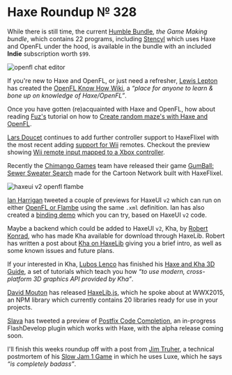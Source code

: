 [_template]: ../templates/roundup.html
[date]: / "2015-07-15 13:41:00"
[modified]: / "2015-07-16 14:30:00"
[published]: / "2015-07-16 15:30:00"
[“”]: a ""
# Haxe Roundup № 328

While there is still time, the current [Humble Bundle][l1], _the Game Making bundle_,
which contains 22 programs, including [Stencyl][l2] which uses Haxe and OpenFL
under the hood, is available in the bundle with an included **Indie** subscription
worth `$99`.

![openfl chat editor](/img/328/chatide.png "Jaroslav Meloun (@jarnik) working on a conversation editor using OpenFL.")

If you're new to Haxe and OpenFL, or just need a refresher, [Lewis Lepton][gh1] has
created the [OpenFL Know How Wiki][l3], a _“place for anyone to learn & bone up 
on knowledge of Haxe/OpenFL”_.

Once you have gotten (re)acquainted with Haxe and OpenFL, how about reading
[Fuz's][tw1] tutorial on how to [Create random maze's with Haxe and OpenFL][l4].

[Lars Doucet][tw2] continues to add further controller support to HaxeFlixel 
with the most recent adding [support for Wii][l6] remotes. Checkout the preview
showing [Wii remote input mapped to a Xbox controller][l5].

Recently the [Chimango Games][tw3] team have released their game [GumBall: Sewer Sweater 
Search][l7] made for the Cartoon Network built with HaxeFlixel.

![haxeui v2 openfl flambe](/img/328/haxeuiv2.png "HaxeUI Version 2")

[Ian Harrigan][tw4] tweeted a couple of previews for HaxeUI `v2` which can
run on either [OpenFL or Flambe][l8] using the same `.xml` definition. Ian has
also created a [binding demo][l9] which you can try, based on HaxeUI `v2` code.

Maybe a backend which could be added to HaxeUI `v2`, Kha, by [Robert Konrad][tw5],
who has made Kha available for download through HaxeLib. Robert has
written a post about [Kha on HaxeLib][l10] giving you a brief intro, as well as
some known issues and future plans.

If your interested in Kha, [Lubos Lenco][tw6] has finished his [Haxe and Kha 3D 
Guide][l11], a set of tutorials which teach you how _“to use modern, 
cross-platform 3D graphics API provided by Kha”_.

[David Mouton][tw7] has released [HaxeLib.js][l12], which he spoke about at
WWX2015, an NPM library which currently contains 20 libraries ready for use in your
projects.

[Slava][tw8] has tweeted a preview of [Postfix Code Completion][l13], an in-progress
FlashDevelop plugin which works with Haxe, with the alpha release coming soon.

I'll finish this weeks roundup off with a post from [Jim Truher][tw9], a technical
postmortem of his [Slow Jam 1 Game][l14] in which he uses Luxe, which he says
_“is completely badass”_.

[tw9]: https://twitter.com/jtruher "@jtruher"
[tw8]: https://twitter.com/Slava_Ra "@Slava_Ra"
[tw7]: https://twitter.com/damoebius "@damoebius"
[tw6]: https://twitter.com/luboslenco "@luboslenco"
[tw5]: https://twitter.com/robdangerous "@robdangerous"
[tw4]: https://twitter.com/IanHarrigan1982 "@IanHarrigan1982"
[tw3]: https://twitter.com/ChimangoGames "@ChimangoGames"
[tw2]: https://twitter.com/larsiusprime "@larsiusprime"
[tw1]: https://twitter.com/fuz_games "@fuz_games"

[gh1]: https://github.com/lewislepton "@lewislepton"

[l14]: http://halfbitsoftware.com/blog/2015/07/09/slow-jam-1-technical-postmortem/ "Slow Jam 1 Postmortem"
[l13]: https://twitter.com/Slava_Ra/status/619464587314888704 "Postfix Code Completion FlashDevelop Preview"
[l12]: https://github.com/damoebius/haxe-npm-lib "HaxeLib.js on GitHub"
[l11]: http://luboslenco.com/kha3d/ "Haxe and Kha 3D Tutorials"
[l10]: http://tech.ktxsoftware.com/kha-on-haxelib/ "Kha now on HaxeLib"
[l9]: https://dl.dropboxusercontent.com/u/26678671/haxeui-openfl.swf "HaxeUI v2 Binding Demo"
[l8]: https://twitter.com/IanHarrigan1982/status/619791095891918848 "HaxeUI v2 running on OpenFL and Flambe"
[l7]: http://www.minijuegos.com/juego/gumball-sewer-sweater-search "Gum Ball: Sewer Sweater Search"
[l6]: https://github.com/HaxeFlixel/flixel/pull/1563 "Add Wiimote support to HaxeFlixel"
[l5]: https://twitter.com/larsiusprime/status/620718009355669504 "Wii Remote Pitch and Roll"
[l4]: https://fuzdevlog.wordpress.com/2015/07/10/create-random-maze-with-haxeopenfl/ "Create random maze's with Haxe and OpenFL"
[l3]: https://github.com/lewislepton/openfl-know-how/wiki "Haxe and OpenFL Know How Wiki"
[l2]: http://www.stencyl.com/ "Stencyl: Make iPhone, iPad, Android Games with code"
[l1]: https://www.humblebundle.com/ "Humble Game Making Bundle"